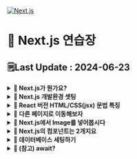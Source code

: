 [![Next.js](https://img.shields.io/badge/Next-black?style=for-the-badge&logo=next.js&logoColor=white)](https://github.com/MinSungJe/FrontEnd_Prac)
# 📝 Next.js 연습장
## 🗒️Last Update : 2024-06-23
<details>
<summary><b>🤔 Next.js가 뭔가요?</b></summary>

- React 문법으로 프론트엔드부터 서버까지 만들어볼 수 있는 풀스택 프레임워크임
- 서버 사이드 렌더링을 쉽게 구현 가능
</details>

<details>
<summary><b>🤔 Next.js 개발환경 셋팅</b></summary>

- 작업폴더 터미널 열어서 <code>npx create-next-app@latest</code>
- 미리보기: <code>npm run dev</code>
- app폴더
    - page.js: 메인페이지임
    - layout.js: page.js를 감싸는 파일
    - globals.css: 모든 파일에 적용되는 CSS파일
    - XXX.module.css: XXX에만 적용되는 CSS파일
- api폴더
    - 서버기능 만드는 곳
- node_modules
    - 설치한 라이브러리 보관용 폴더
- public
    - 이미지나 static 파일 보관 용
- package.json
    - 설치한 라이브러리 자동으로 기록해줌
    - 터미널에서 쓸 수 있는 명령어도 기록해줌

</details>

<details>
<summary><b>🤔 React 버전 HTML/CSS(jsx) 문법 특징</b></summary>

- React에서 사용하는 HTML/CSS는 특징이 있음
    1. return() 안에 HTML 넣을 때 언제나 하나의 html태그로 시작해서 하나의 html태그로 끝나야 함
    2. class 넣고 싶으면 className
    3. HTML안에 변수 넣으려면 { 변수명 } (= 데이터바인딩 문법)
    4. style 속성 넣으려면 style={{ 어쩌구: '저쩌구', 어쩌구: '저쩌구'}}
        - object 자료형을 넣으므로 -(대쉬)기호 대신 대문자로 바꿔줘야 함

</details>

<details>
<summary><b>🤔 다른 페이지로 이동해보자</b></summary>

- 페이지를 나누는걸 라우팅이라고 함
- ❗<b>Next.js는 자동 라우팅을 지원</b>함
    - 예를 들어 /list로 접속시 목록 html을 보여주고 싶다면
        1. app 폴더 안에 list 폴더를 만들고
        2. 그 안에 page.js 만들어서 상품목록 html 넣어두면 됨
    - Next.js는 app 폴더 안에 있는 폴더들을 자동으로 url로 만들어줌
- 페이지 이동 링크 만들고 싶으면 위에서 Link라는 걸 import 해온 다음 a태그처럼 쓰면 됨
- ❗<b>중복되는 html은 layout.js 파일에 적으면 됨</b>
    - Next.js는 page.js를 보여줄 때 옆에 layout.js가 있다면 layout.js 내용 안에 page.js를 담아서 보여줌
    - 상위폴더에 layout.js가 있다면 그 안에 하위 폴더의 layout.js를 담아서 보여줌

</details>

<details>
<summary><b>🤔 Next.js에서 Image를 넣어봅시다</b></summary>

- 이미지는 그냥 public 폴더에 보관하고 필요한 페이지에 img 태그로 넣으면 됨
    - jsx에선 태그를 열었으면 항상 닫아야함
    - 이미지는 public 폴더에 보관하고 경로는 /부터 시작하면 됨(public 폴더에 있는 것들은 사이트 발행시 자동으로 사이트 root 경로로 이동하기 때문)
        ```html
        <img src="/port1.png" alt="설명"/> 
        ```
- 최적화된 이미지를 넣으려면 Image 태그를 import 후 사용
    - lazy loading & 사이트 최적화 & layout shift 방지 효과가 있음
    - 이미지 경로를 넣으려면 이미지를 상단에서 import 해온 뒤 넣어야 함
        ```jsx
        import Image from 'next/image'
        import 이미지 from '/public/port1.png'

        export default function Home() {
        return(
            <div>
            <Image src={이미지} alt="설명"/>
            <div/>
        )} 
        ```
    - 이미지 높이가 이상하다면 height: auto;
    - 다른 사이트에서 올려둔 이미지를 Image 태그에 절대경로로 넣고싶다면
        1. width, height 옵션을 넣어야 함
        2. 셋팅도 따로 해둬야 함
        ```jsx
        import Image from 'next/image'

        export default function Home() {
        return(
            <div>
            <Image src="https://placehold.co/500" width="500" height="500"/>
            <div/>
        )} 
        ```
</details>

<details>
<summary><b>🤔 Next.js의 컴포넌트는 2개지요</b></summary>

- <b>server component</b>
    - React 문법 Component처럼 아무데나 대충 만든 컴포넌트
    - html에 자바스크립트 기능 넣기 불가능
    - useState, useEffect 등 사용 불가
    - 로딩속도 빠름
    - 검색엔진 노출 유리
- <b>client component</b>
    - ❗<b>js파일 맨위에다 'use client' 넣은 뒤 아래 있는 컴포넌트</b>
    - html에 자바스크립트 기능 넣기 가능
    - React의 useState, useEffect 등 사용가능
    - 로딩속도 느림(자바스크립트 많이 필요, hydration 필요)
- 큰 페이지는 server component, JS기능 필요한 곳만 client component
</details>

<details>
<summary><b>🤔 데이터베이스 세팅하기</b></summary>

- 여기서는 MongoDB로 설명
- MongoDB에 데이터를 저장하고 이를 불러오기 위한 세팅을 해보자
    1. 작업 폴더에서 터미널 열고 <code>npm install mongodb</code>
    2. 아무데나 js 파일을 만들고(util/database.js)
        ```js
        import { MongoClient } from 'mongodb'
        const url = 'DB접속URL~~'
        const options = { useNewUrlParser: true }
        let connectDB

        if (process.env.NODE_ENV === 'development') {
        if (!global._mongo) {
            global._mongo = new MongoClient(url, options).connect()
        }
        connectDB = global._mongo
        } else {
        connectDB = new MongoClient(url, options).connect()
        }
        export { connectDB }
        ```
    3. DB 입출력이 필요한 곳에서 connectDB 변수를 가져다 쓰자
        ```js
        import { connectDB } from "/util/database.js"

        export default async function Home() {
        let client = await connectDB;
        const db = client.db('forum');
        let result = await db.collection('post').find().toArray();

        return (
            <main>
            {result[0].title}
            </main>
        )
        }
        ```
    - top-level await라는 기능을 이용해서 await가 붙는 db 부분을 export하는 부분에 같이 넣어도 되지만, 버전이 낮은 경우 지원하지 않는 기술이라 잘 쓰이진 않음
    - 다른 DB의 경우에도
        1. DB 조작 도와주는 라이브러리 설치
        2. DB 연결하는 코드 셋팅
        3. 라이브러리 사용법 대로 DB 입출력하는 코드 사용
    - ❗<b>DB 입출력하는 코드는 server component 안에서만 사용하자!</b>
        - client component 안에 적은 코드는 유저들도 쉽게 볼 수 있기 때문
</details>

<details>
<summary><b>🤔 (참고) await?</b></summary>

- mongodb 라이브러리에서 값을 불러올 때 await을 사용함
    - await는 promise를 뱉는 코드에 붙일 수 있음
    - 보통 javascript는 실행이 느린 코드가 있다면 전부 실행하지 않고 다음 코드로 넘어감
    - await을 붙여 해당 코드 실행을 전부 시키고 넘어가도록 설정 가능
    - await이 있는 함수의 경우 async를 붙여줘야 함
</details>